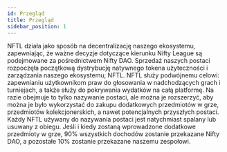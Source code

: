 ```yaml
---
id: Przegląd
title: Przegląd
sidebar_position: 1
---
```


NFTL działa jako sposób na decentralizację naszego ekosystemu, zapewniając, że ważne decyzje dotyczące kierunku Nifty League są podejmowane za pośrednictwem Nifty DAO. Sprzedaż naszych postaci rozpoczęła początkową dystrybucję natywnego tokena użyteczności i zarządzania naszego ekosystemu; NFTL. NFTL służy podwójnemu celowi: zapewnianiu użytkownikom praw do głosowania w nadchodzących grach i turniejach, a także służy do pokrywania wydatków na całą platformę. Na razie obejmuje to tylko nazywanie postaci, ale można je rozszerzyć, aby można je było wykorzystać do zakupu dodatkowych przedmiotów w grze, przedmiotów kolekcjonerskich, a nawet potencjalnych przyszłych postaci. Każdy NFTL używany do nazywania postaci jest natychmiast spalany lub usuwany z obiegu. Jeśli i kiedy zostaną wprowadzone dodatkowe przedmioty w grze, 90% wszystkich dochodów zostanie przekazane Nifty DAO, a pozostałe 10% zostanie przekazane naszemu zespołowi.
